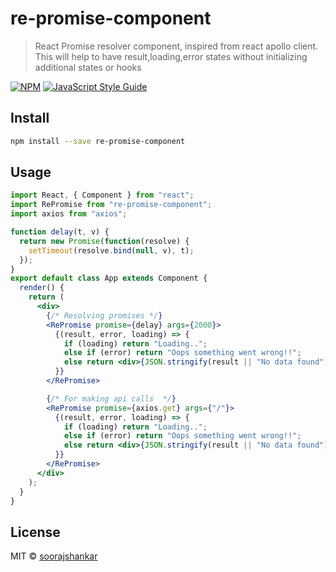 # re-promise-component

> React Promise resolver component, inspired from react apollo client. This will help to have result,loading,error states without initializing additional states or hooks

[![NPM](https://img.shields.io/npm/v/re-promise-component.svg)](https://www.npmjs.com/package/re-promise-component) [![JavaScript Style Guide](https://img.shields.io/badge/code_style-standard-brightgreen.svg)](https://standardjs.com)

## Install

```bash
npm install --save re-promise-component
```

## Usage

```jsx
import React, { Component } from "react";
import RePromise from "re-promise-component";
import axios from "axios";

function delay(t, v) {
  return new Promise(function(resolve) {
    setTimeout(resolve.bind(null, v), t);
  });
}
export default class App extends Component {
  render() {
    return (
      <div>
        {/* Resolving promises */}
        <RePromise promise={delay} args={2000}>
          {(result, error, loading) => {
            if (loading) return "Loading..";
            else if (error) return "Oops something went wrong!!";
            else return <div>{JSON.stringify(result || "No data found")}</div>;
          }}
        </RePromise>

        {/* For making api calls  */}
        <RePromise promise={axios.get} args={"/"}>
          {(result, error, loading) => {
            if (loading) return "Loading..";
            else if (error) return "Oops something went wrong!!";
            else return <div>{JSON.stringify(result || "No data found")}</div>;
          }}
        </RePromise>
      </div>
    );
  }
}
```

## License

MIT © [soorajshankar](https://github.com/soorajshankar)
